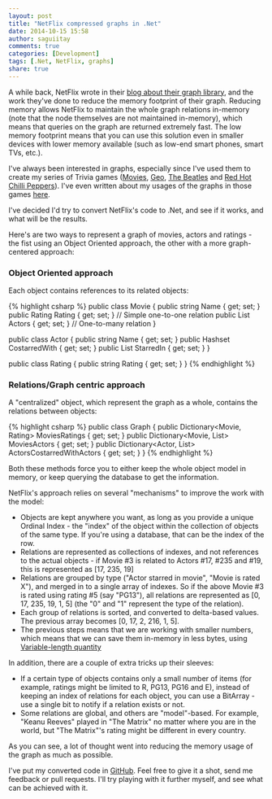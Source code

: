 ```yaml
---
layout: post
title: "NetFlix compressed graphs in .Net"
date: 2014-10-15 15:58
author: saguiitay
comments: true
categories: [Development]
tags: [.Net, NetFlix, graphs]
share: true
---
```

A while back, NetFlix wrote in their [blog about their graph library](http://techblog.netflix.com/2013/01/netflixgraph-metadata-library_18.html), and the work
they've done to reduce the memory footprint of their graph. Reducing memory allows NetFlix to maintain the whole graph relations in-memory (note that the node
themselves are not maintained in-memory), which means that queries on the graph are returned extremely fast. The low memory footprint means that you can use this
solution even in smaller devices with lower memory available (such as low-end smart phones, smart TVs, etc.).

I've always been interested in graphs, especially since I've used them to create my series of Trivia games ([Movies]({{site.url}}/windows-phone/movies-trivia),
[Geo]({{site.url}}/windows-phone/geo-trivia), [The Beatles]({{site.url}}/windows-phone/the-beatles-trivia) and
[Red Hot Chilli Peppers]({{site.url}}/windows-phone/rhcp-trivia)). I've even written about my usages of the graphs in those games [here]({{site.url}}/windows-phone/).

I've decided I'd try to convert NetFlix's code to .Net, and see if it works, and what will be the results.

Here's are two ways to represent a graph of movies, actors and ratings - the fist using an Object Oriented approach, the other with a more graph-centered approach:

### Object Oriented approach

Each object contains references to its related objects:

{% highlight csharp %}
public class Movie {
	public string Name { get; set; }
	public Rating Rating { get; set; } // Simple one-to-one relation
	public List<Actor> Actors { get; set; } // One-to-many relation
}

public class Actor {
	public string Name { get; set; }
	public Hashset<Actor> CostarredWith { get; set; }
	public List<Movie> StarredIn { get; set; }
}

public class Rating {
	public string Rating { get; set; }
}
{% endhighlight %}

### Relations/Graph centric approach

A "centralized" object, which represent the graph as a whole, contains the relations between objects:

{% highlight csharp %}
public class Graph {
	public Dictionary<Movie, Rating> MoviesRatings { get; set; }
	public Dictionary<Movie, List<Actor>> MoviesActors { get; set; }
	public Dictionary<Actor, List<Actor>> ActorsCostarredWithActors { get; set; }
}
{% endhighlight %}

Both these methods force you to either keep the whole object model in memory, or keep querying the database to get the information.

NetFlix's approach relies on several "mechanisms" to improve the work with the model:

* Objects are kept anywhere you want, as long as you provide a unique Ordinal Index - the "index" of the object within the collection of objects of the same
type. If you're using a database, that can be the index of the row.
* Relations are represented as collections of indexes, and not references to the actual objects - if Movie #3 is related to Actors #17, #235 and #19, this
is represented as \[17, 235, 19\]
* Relations are grouped by type ("Actor starred in movie", "Movie is rated X"), and merged in to a single array of indexes. So if the above Movie #3 is rated using
rating #5 (say "PG13"), all relations are represented as \[0, 17, 235, 19, 1, 5\] (the "0" and "1" represent the type of the relation).
* Each group of relations is sorted, and converted to delta-based values. The previous array becomes \[0, 17, 2, 216, 1, 5\].
* The previous steps means that we are working with smaller numbers, which means that we can save them in-memory in less bytes, using [Variable-length quantity](http://en.wikipedia.org/wiki/Variable-length_quantity)

In addition, there are a couple of extra tricks up their sleeves:

* If a certain type of objects contains only a small number of items (for example, ratings might be limited to R, PG13, PG16 and E), instead of keeping an index of
relations for each object, you can use a BitArray - use a single bit to notify if a relation exists or not.
* Some relations are global, and others are "model"-based. For example, "Keanu Reeves" played in "The Matrix" no matter where you are in the world, but "The Matrix"'s
rating might be different in every country.

As you can see, a lot of thought went into reducing the memory usage of the graph as much as possible.

I've put my converted code in [GitHub](https://github.com/saguiitay/netflix-graph.net "netflix-graph.net"). Feel free to give it a shot, send me feedback or pull
requests. I'll try playing with it further myself, and see what can be achieved with it.


